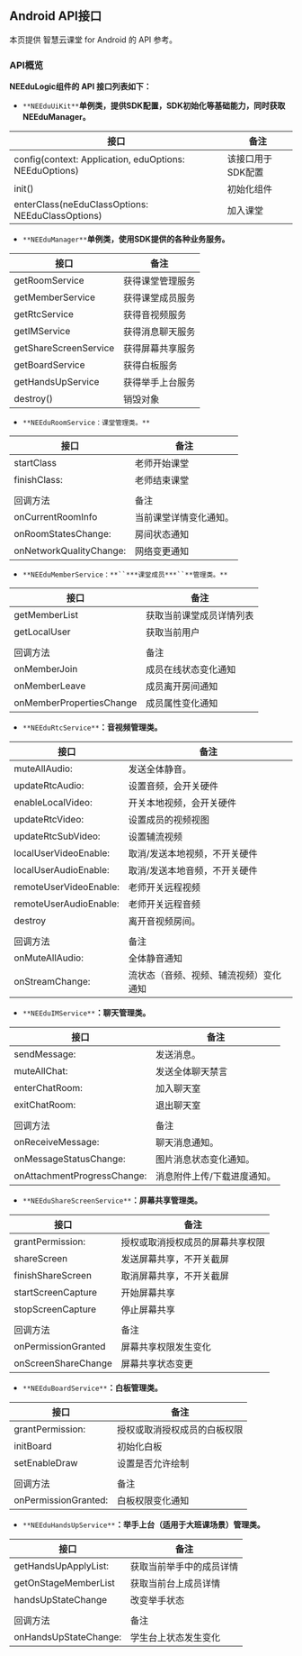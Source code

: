 ## Android API接口
本页提供 智慧云课堂 for Android 的  API 参考。
### API概览

**NEEduLogic组件的 API 接口列表如下：**

- `**NEEduUiKit**`**单例类，提供SDK配置，SDK初始化等基础能力，同时获取NEEduManager。**

| 接口                                                   | 备注              |
| ------------------------------------------------------ | ----------------- |
| config(context: Application, eduOptions: NEEduOptions) | 该接口用于SDK配置 |
| init()                                                 | 初始化组件        |
| enterClass(neEduClassOptions: NEEduClassOptions)       | 加入课堂          |

- `**NEEduManager**`**单例类，使用SDK提供的各种业务服务。**

| 接口                  | 备注             |
| --------------------- | ---------------- |
| getRoomService        | 获得课堂管理服务 |
| getMemberService      | 获得课堂成员服务 |
| getRtcService         | 获得音视频服务   |
| getIMService          | 获得消息聊天服务 |
| getShareScreenService | 获得屏幕共享服务 |
| getBoardService       | 获得白板服务     |
| getHandsUpService     | 获得举手上台服务 |
| destroy()             | 销毁对象         |

- `**NEEduRoomService：课堂管理类。**`

| 接口                    | 备注                   |
| ----------------------- | ---------------------- |
| startClass              | 老师开始课堂           |
| finishClass:            | 老师结束课堂           |
|                         |                        |
| 回调方法                | 备注                   |
| onCurrentRoomInfo       | 当前课堂详情变化通知。 |
| onRoomStatesChange:     | 房间状态通知           |
| onNetworkQualityChange: | 网络变更通知           |

- `**NEEduMemberService：**``***课堂成员***``**管理类。**`

| 接口                     | 备注                     |
| ------------------------ | ------------------------ |
| getMemberList            | 获取当前课堂成员详情列表 |
| getLocalUser             | 获取当前用户             |
|                          |                          |
| 回调方法                 | 备注                     |
| onMemberJoin             | 成员在线状态变化通知     |
| onMemberLeave            | 成员离开房间通知         |
| onMemberPropertiesChange | 成员属性变化通知         |

- `**NEEduRtcService**`**：音视频管理类。**

| 接口                   | 备注                                   |
| ---------------------- | -------------------------------------- |
| muteAllAudio:          | 发送全体静音。                         |
| updateRtcAudio:        | 设置音频，会开关硬件                   |
| enableLocalVideo:      | 开关本地视频，会开关硬件               |
| updateRtcVideo:        | 设置成员的视频视图                     |
| updateRtcSubVideo:     | 设置辅流视频                           |
| localUserVideoEnable:  | 取消/发送本地视频，不开关硬件          |
| localUserAudioEnable:  | 取消/发送本地音频，不开关硬件          |
| remoteUserVideoEnable: | 老师开关远程视频                       |
| remoteUserAudioEnable: | 老师开关远程音频                       |
| destroy                | 离开音视频房间。                       |
|                        |                                        |
| 回调方法               | 备注                                   |
| onMuteAllAudio:        | 全体静音通知                           |
| onStreamChange:        | 流状态（音频、视频、辅流视频）变化通知 |

- `**NEEduIMService**`**：聊天管理类。**

| 接口                        | 备注                        |
| --------------------------- | --------------------------- |
| sendMessage:                | 发送消息。                  |
| muteAllChat:                | 发送全体聊天禁言            |
| enterChatRoom:              | 加入聊天室                  |
| exitChatRoom:               | 退出聊天室                  |
|                             |                             |
| 回调方法                    | 备注                        |
| onReceiveMessage:           | 聊天消息通知。              |
| onMessageStatusChange:      | 图片消息状态变化通知。      |
| onAttachmentProgressChange: | 消息附件上传/下载进度通知。 |

- `**NEEduShareScreenService**`**：屏幕共享管理类。**

| 接口                | 备注                             |
| ------------------- | -------------------------------- |
| grantPermission:    | 授权或取消授权成员的屏幕共享权限 |
| shareScreen         | 发送屏幕共享，不开关截屏         |
| finishShareScreen   | 取消屏幕共享，不开关截屏         |
| startScreenCapture  | 开始屏幕共享                     |
| stopScreenCapture   | 停止屏幕共享                     |
|                     |                                  |
| 回调方法            | 备注                             |
| onPermissionGranted | 屏幕共享权限发生变化             |
| onScreenShareChange | 屏幕共享状态变更                 |

- `**NEEduBoardService**`**：白板管理类。**

| 接口                 | 备注                         |
| -------------------- | ---------------------------- |
| grantPermission:     | 授权或取消授权成员的白板权限 |
| initBoard            | 初始化白板                   |
| setEnableDraw        | 设置是否允许绘制             |
|                      |                              |
| 回调方法             | 备注                         |
| onPermissionGranted: | 白板权限变化通知             |

- `**NEEduHandsUpService**`**：举手上台（适用于大班课场景）管理类。**

| 接口                  | 备注                     |
| --------------------- | ------------------------ |
| getHandsUpApplyList:  | 获取当前举手中的成员详情 |
| getOnStageMemberList  | 获取当前台上成员详情     |
| handsUpStateChange    | 改变举手状态             |
|                       |                          |
| 回调方法              | 备注                     |
| onHandsUpStateChange: | 学生台上状态发生变化     |
